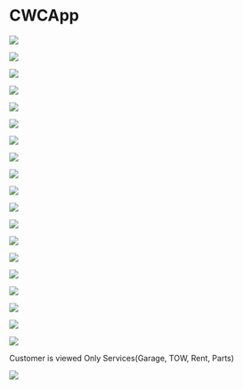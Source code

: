# CWCApp
![](https://github.com/pasindumadushan/CWCApp/blob/main/Read%20me%20imiages/Login.JPG)

![](https://github.com/pasindumadushan/CWCApp/blob/main/Read%20me%20imiages/ForgetPassword.JPG)

![](https://github.com/pasindumadushan/CWCApp/blob/main/Read%20me%20imiages/SignUp.JPG)

![](https://github.com/pasindumadushan/CWCApp/blob/main/Read%20me%20imiages/HomeJPG.JPG)

![](https://github.com/pasindumadushan/CWCApp/blob/main/Read%20me%20imiages/DashBoard.JPG)

![](https://github.com/pasindumadushan/CWCApp/blob/main/Read%20me%20imiages/UserProfile.JPG)

![](https://github.com/pasindumadushan/CWCApp/blob/main/Read%20me%20imiages/ServiceProviderProfile.JPG)

![](https://github.com/pasindumadushan/CWCApp/blob/main/Read%20me%20imiages/VehiclePartsStore.JPG)

![](https://github.com/pasindumadushan/CWCApp/blob/main/Read%20me%20imiages/StoreItem.JPG)

![](https://github.com/pasindumadushan/CWCApp/blob/main/Read%20me%20imiages/RequestedByCustomers.JPG)

![](https://github.com/pasindumadushan/CWCApp/blob/main/Read%20me%20imiages/AllVehicleParts.JPG)

![](https://github.com/pasindumadushan/CWCApp/blob/main/Read%20me%20imiages/VehiclePartsRequestedByYou.JPG)

![](https://github.com/pasindumadushan/CWCApp/blob/main/Read%20me%20imiages/RatedByYou.JPG)

![](https://github.com/pasindumadushan/CWCApp/blob/main/Read%20me%20imiages/ItemReviews.JPG)

![](https://github.com/pasindumadushan/CWCApp/blob/main/Read%20me%20imiages/RateAndFeedBack.JPG)

![](https://github.com/pasindumadushan/CWCApp/blob/main/Read%20me%20imiages/FeedBack.JPG)

![](https://github.com/pasindumadushan/CWCApp/blob/main/Read%20me%20imiages/TOWServices.JPG)

![](https://github.com/pasindumadushan/CWCApp/blob/main/Read%20me%20imiages/GarageServices.JPG)

![](https://github.com/pasindumadushan/CWCApp/blob/main/Read%20me%20imiages/RentServiceJPG.JPG)

Customer is viewed Only Services(Garage, TOW, Rent, Parts)

![](https://github.com/pasindumadushan/CWCApp/blob/main/Read%20me%20imiages/CustomerPages.JPG)
